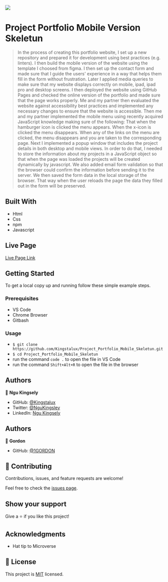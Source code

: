![](https://img.shields.io/badge/Microverse-blueviolet)

# Project Portfolio Mobile Version Skeletun

> In the process of creating this portfolio website, I set up a new repository and prepared it for development using best practices (e.g. linters). I then build the mobile version of the website using the template I choosed from figma.
> I then set up the contact form and made sure that I guide the users' experience in a way that helps them fill in the form without frustration.
> Later I applied media queries to make sure that my website displays correctly on mobile, ipad, ipad pro and desktop screens.
> I then deployed the website using GitHub Pages and checked the online version of the portfolio and made sure that the page works properly.
> Me and my partner then evaluated the website against accessibility best practices and implemented any necessary changes to ensure that the website is accessible.
> Then me and my partner implemented the mobile menu using recently acquired JavaScript knowledge making sure of the following:
> That when the hamburger icon is clicked the menu appears.
> When the x-icon is clicked the menu disappears.
> When any of the links on the menu are clicked, the menu disappears and you are taken to the corresponding page.
> Next I implemented a popup window that includes the project details in both desktop and mobile views. In order to do that, I needed to store the information about my projects in a JavaScript object so that when the page was loaded the projects will be created dynamically by javascript. 
We also added email form validation so that the browser could confirm the information before sending it to the server.
We then saved the form data in the local storage of the browser. That way when the user reloads the page the data they filled out in the form will be preserved.

## Built With

- Html
- Css
- npm
- Javascript

## Live Page

[Live Page Link](https://kingstalux.github.io/Portfolio/)

## Getting Started

To get a local copy up and running follow these simple example steps.

### Prerequisites

- VS Code
- Chrome Browser
- Gitbash

### Usage

- `$ git clone https://github.com/Kingstalux/Project_Portfolio_Mobile_Skeletun.git`
- `$ cd Project_Portfolio_Mobile_Skeletun`
- run the command `code .` to open the file in VS Code
- run the command `Shift+Alt+R` to open the file in the browser

## Authors

👤 **Ngu Kingsely**

- GitHub: [@Kingstalux](https://github.com/Kingstalux)
- Twitter: [@NguKingsley](https://twitter.com/NguKingsley)
- LinkedIn: [Ngu Kingsely](https://www.linkedin.com/in/ngu-kingsely-junior-cho-974b60136/)

## Authors

👤 **Gordon**

- GitHub: [@1GORDON](https://github.com/1GORDON)

## 🤝 Contributing

Contributions, issues, and feature requests are welcome!

Feel free to check the [issues page](https://github.com/Kingstalux/Project_Portfolio_Mobile_Skeletun/issues).

## Show your support

Give a ⭐️ if you like this project!

## Acknowledgments

- Hat tip to Microverse

## 📝 License

This project is [MIT](./MIT.md) licensed.
